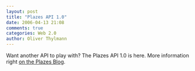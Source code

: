 ```yaml
---
layout: post
title: "Plazes API 1.0"
date: 2006-04-13 21:08
comments: true
categories: Web 2.0
author: Oliver Thylmann
---
```






Want another API to play with? The Plazes API 1.0 is here. More information right [on the Plazes Blog](http://blog.plazes.com/?p=100).






